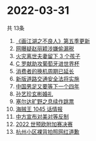 # 2022-03-31
  共 13条

  <!-- BEGIN -->
  <!-- 最后更新时间:Thu Mar 31 2022 15:13:15 GMT+0000 (Coordinated Universal Time) -->
  1. [《画江湖之不良人》第五季更新](https://www.zhihu.com/search?q=画江湖之不良人)
1. [网曝疑赵丽颖涉嫌偷漏税](https://www.zhihu.com/search?q=赵丽颖)
1. [火灾离世夫妻留下 3 个孩子](https://www.zhihu.com/search?q=南京火灾夫妻)
1. [C 罗献助攻葡萄牙进世界杯](https://www.zhihu.com/search?q=葡萄牙晋级世界杯)
1. [消费者的换机周期已延长](https://www.zhihu.com/search?q=换机)
1. [新版道路交通安全法将实施](https://www.zhihu.com/search?q=道路交通安全法)
1. [中国男足又要等下一个四年](https://www.zhihu.com/search?q=中国男足)
1. [孙艺珍玄彬婚礼](https://www.zhihu.com/search?q=玄彬结婚)
1. [塞尔达旷野之息续作跳票](https://www.zhihu.com/search?q=塞尔达旷野之息)
1. [海贼王 1045 话情报](https://www.zhihu.com/search?q=海贼王)
1. [中方宣布对美对等反制](https://www.zhihu.com/search?q=中方宣布对美对等反制)
1. [2022 世预欧附加赛决赛](https://www.zhihu.com/search?q=世预欧附加赛决赛)
1. [杭州小区裸背拍照网红道歉](https://www.zhihu.com/search?q=裸背拍照道歉)
  <!-- END -->
  